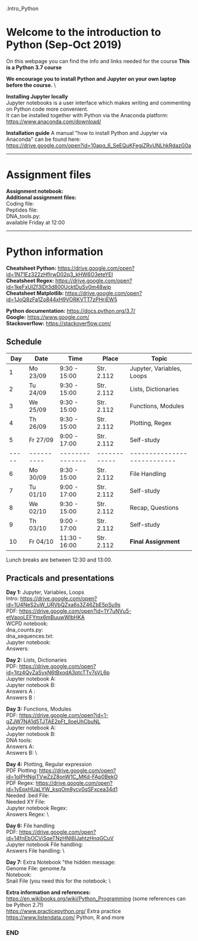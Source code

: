 .Intro_Python

# Welcome to the introduction to Python (Sep-Oct 2019)

On this webpage you can find the info and links needed for the course
**This is a Python 3.7 course**

**We encourage you to install Python and Jupyter on your own laptop before the course.** \

**Installing Jupyter locally**\
Jupyter notebooks is a user interface which makes writing and commenting on Python code more convenient.\
It can be installed together with Python via the Anaconda platform:\
https://www.anaconda.com/download/

**Installation guide**
A manual "how to install Python and Jupyter via Anaconda" can be found here:\
https://drive.google.com/open?id=10apq_6_SeEQuKFegjZRvUNLhkRdazG0a

--------------------------------------------------------------------------------------
# Assignment files 

**Assignment notebook:**  \
**Additional assignment files:** \
Coding file:  \
Peptides file:  \
DNA_tools.py:  \
available Friday at 12:00

--------------------------------------------------------------------------------------

# Python information

**Cheatsheet Python:** https://drive.google.com/open?id=1N71Ez322zHfIrwD02q3_kHW6O3eteYEI \
**Cheatsheet Regex:** https://drive.google.com/open?id=1keFxUIZf3lDt3d800UcktDuSv0m48wip \
**Cheatsheet Matplotlib:** https://drive.google.com/open?id=1JoQ8zFa1Zo844xH9VORKVTT7zPHrjEW5 

**Python documentation:** https://docs.python.org/3.7/ \
**Google:** https://www.google.com/ \
**Stackoverflow:** https://stackoverflow.com/ 

## Schedule

| Day | Date     | Time          | Place      | Topic                     |
|-----|----------|---------------|------------|---------------------------|
| 1   | Mo 23/09 |  9:30 - 15:00 | Str. 2.112 | Jupyter, Variables, Loops |
| 2   | Tu 24/09 |  9:30 - 15:00 | Str. 2.112 | Lists, Dictionaries       |
| 3   | We 25/09 |  9:30 - 15:00 | Str. 2.112 | Functions, Modules	      |
| 4   | Th 26/09 |  9:30 - 15:00 | Str. 2.112 | Plotting, Regex           |
| 5   | Fr 27/09 |  9:00 - 17:00 | Str. 2.112 | Self-study                |
|-----|----------|---------------|------------|---------------------------|
| 6   | Mo 30/09 |  9:30 - 15:00 | Str. 2.112 | File Handling             |
| 7   | Tu 01/10 |  9:00 - 17:00 | Str. 2.112 | Self-study                |
| 8   | We 02/10 |  9:30 - 15:00 | Str. 2.112 | Recap, Questions          |
| 9   | Th 03/10 |  9:00 - 17:00 | Str. 2.112 | Self-study                |
| 10  | Fr 04/10 | 11:30 - 16:00 | Str. 2.112 | **Final Assignment**      |

Lunch breaks are between 12:30 and 13:00.



## Practicals and presentations ###

**Day 1:** Jupyter, Variables, Loops\
Intro: https://drive.google.com/open?id=1U4NeS2uW_URVbQZxa6s3Z46ZbE5pSu9s \
PDF: https://drive.google.com/open?id=1Y7uNVu5-etVaooLEFYmx6mBuuwWlbHKA \
WCPD notebook: \
dna_counts.py: \
dna_sequences.txt: \
Jupyter notebook: \
Answers:  

**Day 2:** Lists, Dictionaries \
PDF: https://drive.google.com/open?id=1itz4QyZaSvxN6tBxodA3ptcTTv7sVL6p \
Jupyter notebook A: \
Jupyter notebook B: \
Answers A : \
Answers B : 

**Day 3:** Functions, Modules \
PDF: https://drive.google.com/open?id=1-qZJW7NA1d5TJTAE2pFt_lIoeUhCbuNL \
Jupyter notebook A: \
Jupyter notebook B: \
DNA tools: \
Answers A: \
Answers B: \

**Day 4:** Plotting, Regular expression \
PDF Plotting: https://drive.google.com/open?id=1oIPHNgiTVwZzZ8onW1C_MKd-FAp0BekO \
PDF Regex: https://drive.google.com/open?id=1yEpxHUaLYW_ksqOm8ycv0qSFxcea34d1 \
Needed .bed File: \
Needed XY File: \
Jupyter notebook Regex: \
Answers Regex: \

**Day 6:** File handling \
PDF: https://drive.google.com/open?id=14fnEbOCViSqeTNzHNI6IJahtzHnqGCuV \
Jupyter notebook File handling:  \
Answers File handling:  \


**Day 7:** Extra
Notebook "the hidden message: \
Genome File: genome.fa  \
Notebook: \
Snail File (you need this for the notebook: \



**Extra information and references:** \
https://en.wikibooks.org/wiki/Python_Programming (some references can be Python 2.7!) \
https://www.practicepython.org/ Extra practice \
https://www.listendata.com/ Python, R and more


### END
